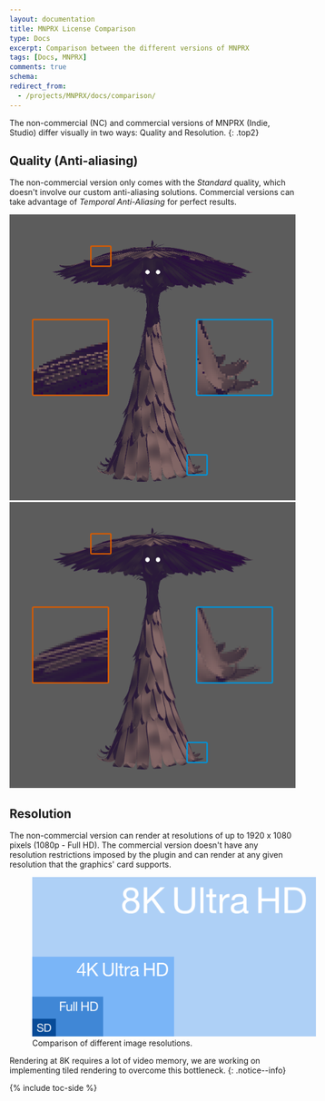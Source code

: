 ```yaml
---
layout: documentation
title: MNPRX License Comparison
type: Docs
excerpt: Comparison between the different versions of MNPRX
tags: [Docs, MNPRX]
comments: true
schema:
redirect_from:
  - /projects/MNPRX/docs/comparison/
---
```


The non-commercial (NC) and commercial versions of MNPRX (Indie, Studio) differ visually in two ways: Quality and Resolution.
{: .top2}

## Quality (Anti-aliasing)
The non-commercial version only comes with the _Standard_ quality, which doesn't involve our custom anti-aliasing solutions. Commercial versions can take advantage of _Temporal Anti-Aliasing_ for perfect results.


<!-- <div class="aio-slick">
  <div>
    <img src="/images/MNPRX/comparison/no-AA.png" />
    <p>Standard Quality, without anti-aliasing</p>
    <span>3D Model from Run Totti Run, by Shad Bradbury</span>
  </div>
  <div>
    <img src="/images/MNPRX/comparison/MSAA.png" />
    <p>Standard Quality, with Maya's Multisample Anti-Aliasing (MSAA)</p>
    <span>3D Model from Run Totti Run, by Shad Bradbury</span>
  </div>
  <div>
    <img src="/images/MNPRX/comparison/TAA.png" />
    <p>TAA Quality, featuring Temporal Anti-Aliasing in <b>MNPRX Indie and Studio licenses</b></p>
    <span>3D Model from Run Totti Run, by Shad Bradbury</span>
  </div>
</div> -->

<!--
<div class="aio-compare-splitview">
  <div class="aio-compare-panel aio-compare-bottom">
    <div class="aio-compare-content">
      <div class="aio-compare-description-r">
        <h1>TAA Quality</h1>
        <p>featuring Temporal Anti-Aliasing in <b>MNPRX Indie and Studio licenses</b></p>
      </div>
      <img src="/images/MNPRX/comparison/TAA.png">
    </div>
  </div>
  <div class="aio-compare-panel aio-compare-top">
    <div class="aio-compare-content">
      <div class="aio-compare-description-l">
        <h1>Standard Quality</h1>
        <p>without anti-aliasing</p>
      </div>
      <img src="/images/MNPRX/comparison/no-AA.png">
    </div>
  </div>
  <div class="aio-compare-handle">
  </div>
</div>  -->


<div id="container1" style="margin: 0 auto">
 <!-- The before image is first -->
 <img src="/images/MNPRX/comparison/no-AA.png" class="pull-center"/>
 <!-- The after image is last -->
 <img src="/images/MNPRX/comparison/TAA.png" class="pull-center"/>
</div>


## Resolution
The non-commercial version can render at resolutions of up to 1920 x 1080 pixels (1080p - Full HD). The commercial version doesn't have any resolution restrictions imposed by the plugin and can render at any given resolution that the graphics' card supports.

<figure class="align-center">
	<img src="/images/MNPRX/comparison/resolutions.svg" alt="Different resolutions visualized" style="max-width: 500px">
	<figcaption>Comparison of different image resolutions.</figcaption>
</figure>

Rendering at 8K requires a lot of video memory, we are working on implementing tiled rendering to overcome this bottleneck.
{: .notice--info}

{% include toc-side %}
